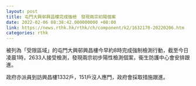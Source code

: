 ```yaml
---
layout: post
title: 屯門大興邨興昌樓完成強檢　發現兩宗初陽個案
date: 2022-02-06 08:38:42.000000000 +08:00
link: https://news.rthk.hk/rthk/ch/component/k2/1632170-20220206.htm
categories: rthk
---
```


被列為「受限區域」的屯門大興邨興昌樓今早約8時完成強制檢測行動，截至今日凌晨1時，2633人接受檢測，發現兩宗初步陽性檢測個案，衞生防護中心會安排跟進。

政府亦派員到訪興昌樓1332戶，151戶沒人應門，政府會採取措施跟進。
